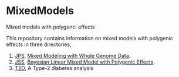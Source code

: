 # MixedModels

Mixed models with polygenci effects

This repository contains information on mixed models with polygenic effects in three directories,

1. [JPS](JPS), [Mixed Modeling with Whole Genome Data](https://www.hindawi.com/journals/jps/2012/485174/).
2. [JSS](JSS), [Bayesian Linear Mixed Model with Polygenic Effects](https://www.jstatsoft.org/index).
3. [T2D](T2D), A Type-2 diabetes analysis


